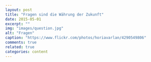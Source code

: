 ```yaml
---
layout: post
title: "Fragen sind die Währung der Zukunft"
date: 2015-05-01
excerpt: ""
img: "images/question.jpg"
alt: "Fragen"
caption: "https://www.flickr.com/photos/horiavarlan/4290549806"
comments: true
related: true
categories: content
---
```


